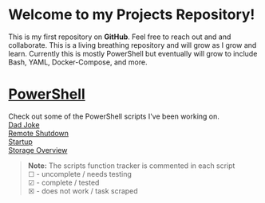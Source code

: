 # Welcome to my Projects Repository!

This is my first repository on **GitHub**. Feel free to reach out and and collaborate. 
This is a living breathing repository and will grow as I grow and learn.
Currently this is mostly PowerShell but eventually will grow to include Bash, YAML, Docker-Compose, and more.


# [PowerShell](https://github.com/Brandon-J-Navarro/Projects/tree/main/Powershell)

Check out some of the PowerShell scripts I've been working on. \
[Dad Joke](https://github.com/Brandon-J-Navarro/Projects/blob/main/Powershell/Dadjoke.ps1) \
[Remote Shutdown](https://github.com/Brandon-J-Navarro/Projects/blob/main/Powershell/RemoteShutdown.ps1) \
[Startup](https://github.com/Brandon-J-Navarro/Projects/blob/main/Powershell/StartUpScript.ps1) \
[Storage Overview](https://github.com/Brandon-J-Navarro/Projects/blob/main/Powershell/StorageOverview.ps1) 

> **Note:** The scripts function tracker is commented in each script \
☐ - uncomplete / needs testing \
☑ - complete / tested \
☒ - does not work / task scraped 
